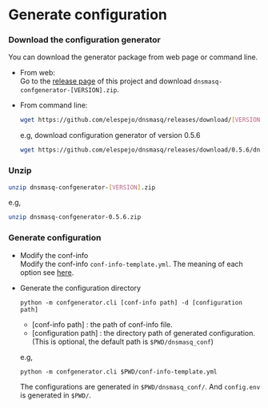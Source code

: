 # Generate configuration

### Download the configuration generator
You can download the generator package from web page or command line.

* From web:  
    Go to the [release page](https://github.com/elespejo/dnsmasq/releases) of this project and download `dnsmasq-confgenerator-[VERSION].zip`.

* From command line:  
    ```bash
    wget https://github.com/elespejo/dnsmasq/releases/download/[VERSION]/dnsmasq-confgenerator-[VERSION].zip
    ```
    e.g, download configuration generator of version 0.5.6
    ```bash
    wget https://github.com/elespejo/dnsmasq/releases/download/0.5.6/dnsmasq-confgenerator-0.5.6.zip
    ```

### Unzip
```bash
unzip dnsmasq-confgenerator-[VERSION].zip
```
e.g,
```bash
unzip dnsmasq-confgenerator-0.5.6.zip
```

### Generate configuration

* Modify the conf-info  
    Modify the conf-info `conf-info-template.yml`. The meaning of each option see [here](http://www.thekelleys.org.uk/dnsmasq/docs/dnsmasq-man.html).

* Generate the configuration directory
    ```
    python -m confgenerator.cli [conf-info path] -d [configuration path]
    ```
    * [conf-info path] : the path of conf-info file.
    * [configuration path] : the directory path of generated configuration. (This is optional, the default path is `$PWD/dnsmasq_conf`) 

    e.g,
    ```
    python -m confgenerator.cli $PWD/conf-info-template.yml
    ```
    The configurations are generated in `$PWD/dnsmasq_conf/`. And `config.env` is generated in `$PWD/`.